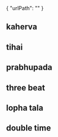 <data>
{
    "urlPath": ""
}
</data>


## kaherva

## tihai

## prabhupada

## three beat

## lopha tala

## double time
